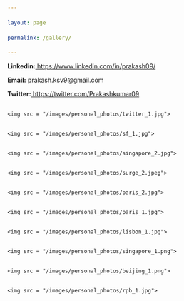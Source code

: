 ```yaml
---

layout: page

permalink: /gallery/

---
```




<p><b>Linkedin:</b><a href="https://www.linkedin.com/in/prakash09/"> https://www.linkedin.com/in/prakash09/</a></p>
<p><b>Email:</b> prakash.ksv9@gmail.com</p>
<p><b>Twitter:</b><a href="https://twitter.com/Prakashkumar09"> https://twitter.com/Prakashkumar09</a></p>



<div class="row">

  <div class="column">

    <img src = "/images/personal_photos/twitter_1.jpg">

  </div>

  <div class="column">

    <img src = "/images/personal_photos/sf_1.jpg">

</div>

  <div class="column">

    <img src = "/images/personal_photos/singapore_2.jpg">

  </div>

  <div class="column">

    <img src = "/images/personal_photos/surge_2.jpeg">

  </div>

  <div class="column">

    <img src = "/images/personal_photos/paris_2.jpg">

</div>

  <div class="column">

    <img src = "/images/personal_photos/paris_1.jpg">

  </div>

  <div class="column">

    <img src = "/images/personal_photos/lisbon_1.jpg">

  </div>

  <div class="column">

    <img src = "/images/personal_photos/singapore_1.png">

</div>

<div class="column">

    <img src = "/images/personal_photos/beijing_1.png">

</div>

  <div class="column">

    <img src = "/images/personal_photos/rpb_1.jpg">

  </div>


</div>





